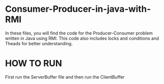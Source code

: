 # Consumer-Producer-in-java-with-RMI
In these files, you will find the code for the Producer-Consumer problem written in Java using RMI. This code also includes locks and conditions and Theads for better understanding.
# HOW TO RUN
First run the ServerBuffer file and then run the ClientBuffer
